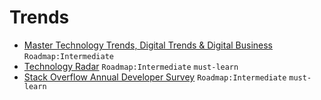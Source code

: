 # Trends

 - [Master Technology Trends, Digital Trends & Digital Business](https://www.gartner.com/en/information-technology/insights/trends-predictions) `Roadmap:Intermediate`
 - [Technology Radar](https://www.thoughtworks.com/radar) `Roadmap:Intermediate` `must-learn`
 - [Stack Overflow Annual Developer Survey](https://insights.stackoverflow.com/survey) `Roadmap:Intermediate` `must-learn`
